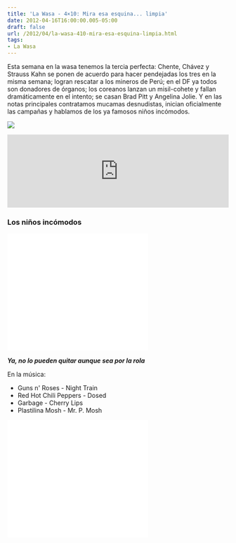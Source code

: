 ```yaml
---
title: 'La Wasa - 4×10: Mira esa esquina... limpia'
date: 2012-04-16T16:00:00.005-05:00
draft: false
url: /2012/04/la-wasa-410-mira-esa-esquina-limpia.html
tags: 
- La Wasa
---
```


Esta semana en la wasa tenemos la tercia perfecta: Chente, Chávez y Strauss Kahn se ponen de acuerdo para hacer pendejadas los tres en la misma semana; logran rescatar a los mineros de Perú; en el DF ya todos son donadores de órganos; los coreanos lanzan un misil-cohete y fallan dramáticamente en el intento; se casan Brad Pitt y Angelina Jolie. Y en las notas principales contratamos mucamas desnudistas, inician oficialmente las campañas y hablamos de los ya famosos niños incómodos.

  

[![](https://lh3.ggpht.com/-o8QSxZjFe44/UKG4UnCg6kI/AAAAAAAACCY/Wp5r6EokeR0/s1600/dominique_strauss_kahn.jpg)](http://3.bp.blogspot.com/-o8QSxZjFe44/UKG4UnCg6kI/AAAAAAAACCY/Wp5r6EokeR0/s1600/dominique_strauss_kahn.jpg)

  
<iframe width="100%" height="166" scrolling="no" frameborder="no" src="http://w.soundcloud.com/player/?url=http%3A%2F%2Fapi.soundcloud.com%2Ftracks%2F85242451&amp;show_artwork=true"></iframe>  

### Los niños incómodos

  

<object class="BLOGGER-youtube-video" classid="clsid:D27CDB6E-AE6D-11cf-96B8-444553540000" codebase="http://download.macromedia.com/pub/shockwave/cabs/flash/swflash.cab#version=6,0,40,0" data-thumbnail-src="http://2.gvt0.com/vi/mnH7LxqEH84/0.jpg" height="266" width="320">
<param name="movie" value="//www.youtube.com/v/mnH7LxqEH84&amp;fs=1&amp;source=uds">
<param name="bgcolor" value="#FFFFFF">
<embed width="320" height="266" src="//www.youtube.com/v/mnH7LxqEH84&amp;fs=1&amp;source=uds" type="application/x-shockwave-flash">
</object>

**_Ya, no lo pueden quitar aunque sea por la rola_**

  
  

En la música:

*   Guns n' Roses - Night Train
*   Red Hot Chili Peppers - Dosed
*   Garbage - Cherry Lips
*   Plastilina Mosh - Mr. P. Mosh

<object class="BLOGGER-youtube-video" classid="clsid:D27CDB6E-AE6D-11cf-96B8-444553540000" codebase="http://download.macromedia.com/pub/shockwave/cabs/flash/swflash.cab#version=6,0,40,0" height="266" width="320">
<param name="movie" value="//www.youtube.com/v/eRuV0VKINto&amp;fs=1&amp;source=uds">
<param name="bgcolor" value="#FFFFFF">
<embed width="320" height="266" src="//www.youtube.com/v/eRuV0VKINto&amp;fs=1&amp;source=uds" type="application/x-shockwave-flash">
</object>